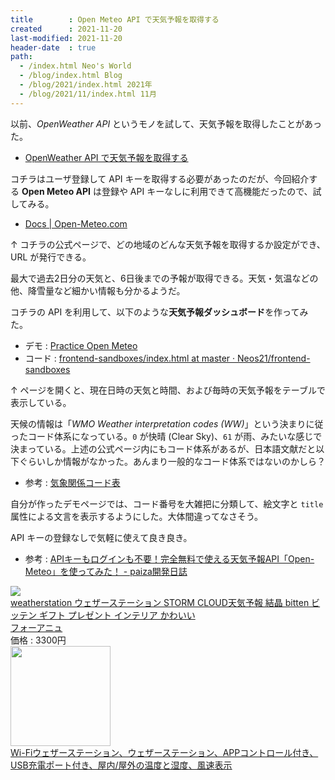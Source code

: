 ```yaml
---
title        : Open Meteo API で天気予報を取得する
created      : 2021-11-20
last-modified: 2021-11-20
header-date  : true
path:
  - /index.html Neo's World
  - /blog/index.html Blog
  - /blog/2021/index.html 2021年
  - /blog/2021/11/index.html 11月
---
```


以前、*OpenWeather API* というモノを試して、天気予報を取得したことがあった。

- [OpenWeather API で天気予報を取得する](/blog/2020/12/18-02.html)

コチラはユーザ登録して API キーを取得する必要があったのだが、今回紹介する **Open Meteo API** は登録や API キーなしに利用できて高機能だったので、試してみる。

- [Docs | Open-Meteo.com](https://open-meteo.com/en/docs)

↑ コチラの公式ページで、どの地域のどんな天気予報を取得するか設定ができ、URL が発行できる。

最大で過去2日分の天気と、6日後までの予報が取得できる。天気・気温などの他、降雪量など細かい情報も分かるようだ。

コチラの API を利用して、以下のような**天気予報ダッシュボード**を作ってみた。

- デモ : [Practice Open Meteo](https://neos21.github.io/frontend-sandboxes/practice-open-meteo/index.html)
- コード : [frontend-sandboxes/index.html at master · Neos21/frontend-sandboxes](https://github.com/neos21/frontend-sandboxes/blob/master/practice-open-meteo/index.html)

↑ ページを開くと、現在日時の天気と時間、および毎時の天気予報をテーブルで表示している。

天候の情報は「*WMO Weather interpretation codes (WW)*」という決まりに従ったコード体系になっている。`0` が快晴 (Clear Sky)、`61` が雨、みたいな感じで決まっている。上述の公式ページ内にもコード体系があるが、日本語文献だと以下ぐらいしか情報がなかった。あんまり一般的なコード体系ではないのかしら？

- 参考 : [気象関係コード表](https://www.jodc.go.jp/data_format/weather-code_j.html)

自分が作ったデモページでは、コード番号を大雑把に分類して、絵文字と `title` 属性による文言を表示するようにした。大体間違ってなさそう。

API キーの登録なしで気軽に使えて良き良き。

- 参考 : [APIキーもログインも不要！完全無料で使える天気予報API「Open-Meteo」を使ってみた！ - paiza開発日誌](https://paiza.hatenablog.com/entry/2021/11/04/130000)

<div class="ad-rakuten">
  <div class="ad-rakuten-image">
    <a href="https://hb.afl.rakuten.co.jp/hgc/g00qoba2.waxyce14.g00qoba2.waxydb75/?pc=https%3A%2F%2Fitem.rakuten.co.jp%2Fforanew%2Fweatherstation%2F&amp;m=http%3A%2F%2Fm.rakuten.co.jp%2Fforanew%2Fi%2F10004186%2F">
      <img src="https://thumbnail.image.rakuten.co.jp/@0_mall/foranew/cabinet/interior-others/weatherstasion01.jpg?_ex=128x128">
    </a>
  </div>
  <div class="ad-rakuten-info">
    <div class="ad-rakuten-title">
      <a href="https://hb.afl.rakuten.co.jp/hgc/g00qoba2.waxyce14.g00qoba2.waxydb75/?pc=https%3A%2F%2Fitem.rakuten.co.jp%2Fforanew%2Fweatherstation%2F&amp;m=http%3A%2F%2Fm.rakuten.co.jp%2Fforanew%2Fi%2F10004186%2F">weatherstation ウェザーステーション STORM CLOUD天気予報 結晶 bitten ビッテン ギフト プレゼント インテリア かわいい</a>
    </div>
    <div class="ad-rakuten-shop">
      <a href="https://hb.afl.rakuten.co.jp/hgc/g00qoba2.waxyce14.g00qoba2.waxydb75/?pc=https%3A%2F%2Fwww.rakuten.co.jp%2Fforanew%2F&amp;m=http%3A%2F%2Fm.rakuten.co.jp%2Fforanew%2F">フォーアニュ</a>
    </div>
    <div class="ad-rakuten-price">価格 : 3300円</div>
  </div>
</div>

<div class="ad-amazon">
  <div class="ad-amazon-image">
    <a href="https://www.amazon.co.jp/dp/B09BCZYYR7?tag=neos21-22&amp;linkCode=osi&amp;th=1&amp;psc=1">
      <img src="https://m.media-amazon.com/images/I/41Qi4mcUh1L._SL160_.jpg" width="160" height="160">
    </a>
  </div>
  <div class="ad-amazon-info">
    <div class="ad-amazon-title">
      <a href="https://www.amazon.co.jp/dp/B09BCZYYR7?tag=neos21-22&amp;linkCode=osi&amp;th=1&amp;psc=1">Wi-Fiウェザーステーション、ウェザーステーション、APPコントロール付き、USB充電ポート付き、屋内/屋外の温度と湿度、風速表示</a>
    </div>
  </div>
</div>
